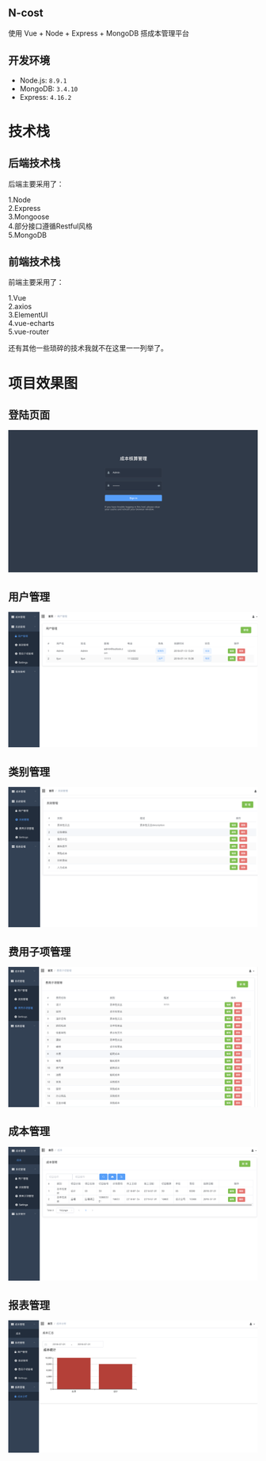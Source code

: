 ## N-cost

使用 Vue + Node + Express + MongoDB 搭成本管理平台

## 开发环境

- Node.js: `8.9.1`
- MongoDB: `3.4.10`
- Express: `4.16.2`

# 技术栈  

## 后端技术栈

后端主要采用了：  

1.Node  
2.Express  
3.Mongoose  
4.部分接口遵循Restful风格  
5.MongoDB  

## 前端技术栈

前端主要采用了：  

1.Vue  
2.axios  
3.ElementUI  
4.vue-echarts  
5.vue-router  

还有其他一些琐碎的技术我就不在这里一一列举了。

# 项目效果图  

## 登陆页面

![登录](https://github.com/junjin-lee/V-Cost/blob/master/doc/images/login.png)  

## 用户管理

![用户管理](https://github.com/junjin-lee/V-Cost/blob/master/doc/images/user.png)  

## 类别管理

![类别管理](https://github.com/junjin-lee/V-Cost/blob/master/doc/images/category.png)  

## 费用子项管理

![费用子项管理](https://github.com/junjin-lee/V-Cost/blob/master/doc/images/item.png)  

## 成本管理

![成本管理](https://github.com/junjin-lee/V-Cost/blob/master/doc/images/cost.png)  

## 报表管理

![报表](https://github.com/junjin-lee/V-Cost/blob/master/doc/images/report.png)  
